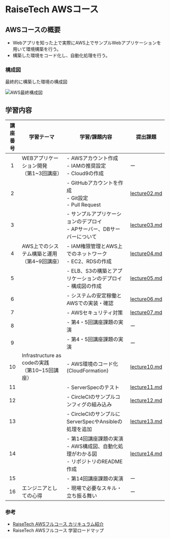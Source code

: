 # RaiseTech AWSコース

## AWSコースの概要
* Webアプリを知った上で実際にAWS上でサンプルWebアプリケーションを用いて環境構築を行う。
* 構築した環境をコード化し、自動化処理を行う。

### 構成図
最終的に構築した環境の構成図

![AWS最終構成図](./lecture13/lecture13-images/13−13_AWS.drawio.png)

## 学習内容
|講座番号|学習テーマ|学習/課題内容|提出課題|
|:---:|---|---|---|
|1|WEBアプリケーション開発<br>（第1~3回講座）|- AWSアカウント作成<br>- IAMの推奨設定<br>- Cloud9の作成|ー|
|2||- GitHubアカウントを作成<br>- Git設定<br>- Pull Request|[lecture02.md](./lecture02.md)|
|3||- サンプルアプリケーションのデプロイ<br>- APサーバー、DBサーバーについて|[lecture03.md](./lecture03.md)|
|4|AWS上でのシステム構築と運用<br>（第4~9回講座）|- IAM権限管理とAWS上でのネットワーク<br>- EC2、RDSの作成|[lecture04.md](./lecture04.md)|
|5||- ELB、S3の構築とアプリケーションのデプロイ<br>- 構成図の作成|[lecture05.md](./lecture05.md)|
|6||- システムの安定稼働と AWSでの実装・確認|[lecture06.md](./lecture06.md)|
|7||- AWSセキュリティ対策|[lecture07.md](./lecture07.md)|
|8||- 第4・5回講座課題の実演|ー|
|9||- 第4・5回講座課題の実演|ー|
|10|Infrastructure as codeの実践<br>（第10~15回講座）|- AWS環境のコード化(CloudFormation)|[lecture10.md](./lecture10/lecture10.md)|
|11||- ServerSpecのテスト|[lecture11.md](./lecture11/lecture11.md)|
|12||- CircleCIのサンプルコンフィグの組み込み|[lecture12.md](./lecture12/lecture12.md)|
|13||- CircleCIのサンプルにServerSpecやAnsibleの処理を追加|[lecture13.md](./lecture13/lecture13.md)|
|14||- 第14回講座課題の実演<br>- AWS構成図、自動化処理がわかる図<br>- リポジトリのREADME作成|[lecture14.md](./lecture14.md)|
|15||- 第14回講座課題の実演|ー|
|16|エンジニアとしての心得|- 現場で必要なスキル・立ち振る舞い|ー|

### 参考
* [RaiseTech AWSフルコース カリキュラム紹介](https://raise-tech.net/courses-lp/aws-full-course?ct_89cd25b6o967co04=1.1.365.Cd6GjEkEHTKgyHCK.365.Ct1-k4a0PTX7ImIO.C96GjEkEHTKgyHCK.null&cats_direct=true&catsConversionApi=true#:~:text=%E3%81%97%E3%81%A6%E3%81%84%E3%81%BE%E3%81%99%E3%80%82-,%E3%82%AB%E3%83%AA%E3%82%AD%E3%83%A5%E3%83%A9%E3%83%A0%E7%B4%B9%E4%BB%8B,-Web%E3%82%A2%E3%83%97%E3%83%AA%E3%82%92)
* RaiseTech AWSフルコース 学習ロードマップ
